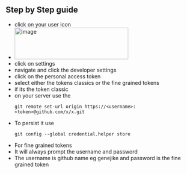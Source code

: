## Step by Step guide 
- click on your user icon
- <img width="302" height="84" alt="image" src="https://github.com/user-attachments/assets/73dc760d-a182-443f-91db-8d5dc37c43b7" />
- click on settings 
- navigate and click  the developer settings
- click on the personal access token
- select either the tokens classics or the fine grained tokens
- if its the token classic
- on your server use the
  ```
  git remote set-url origin https://<username>:<token>@github.com/x/x.git
  ```
- To persist it use
  ```
  git config --global credential.helper store
  ```
- For fine grained tokens
- It will always prompt the username and password
- The username is github name eg  genejike and password is the fine grained token 
  
